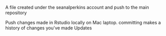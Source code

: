 A file created under the seanalperkins account and push to the main repository

Push changes made in Rstudio locally on Mac laptop.
committing makes a history of changes you've made
Updates